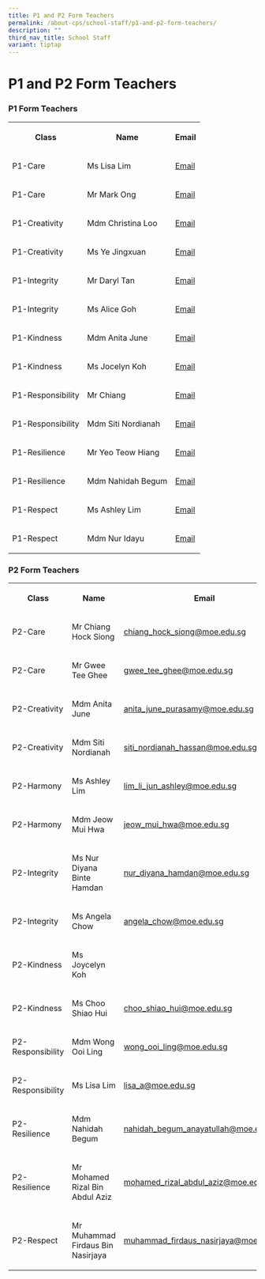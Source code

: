 ```yaml
---
title: P1 and P2 Form Teachers
permalink: /about-cps/school-staff/p1-and-p2-form-teachers/
description: ""
third_nav_title: School Staff
variant: tiptap
---
```

<h1><strong>P1 and P2 Form Teachers</strong></h1><h3>P1 Form Teachers</h3><table><tbody><tr><th rowspan="1" colspan="1"><p>Class</p></th><th rowspan="1" colspan="1"><p>Name</p></th><th rowspan="1" colspan="1"><p>Email</p></th></tr><tr><td rowspan="1" colspan="1"><p>P1-Care</p></td><td rowspan="1" colspan="1"><p>Ms Lisa Lim</p></td><td rowspan="1" colspan="1"><p><a href="mailto:lisa_a@moe.edu.sg" rel="noopener noreferrer nofollow" target="_blank">Email</a></p></td></tr><tr><td rowspan="1" colspan="1"><p>P1-Care</p></td><td rowspan="1" colspan="1"><p>Mr Mark Ong</p></td><td rowspan="1" colspan="1"><p><a href="mailto:ong_yi-wei_mark@schools.gov.sg" rel="noopener noreferrer nofollow" target="_blank">Email</a></p></td></tr><tr><td rowspan="1" colspan="1"><p>P1-Creativity</p></td><td rowspan="1" colspan="1"><p>Mdm Christina Loo</p></td><td rowspan="1" colspan="1"><p><a href="mailto:loo_mui_hui@moe.edu.sg" rel="noopener noreferrer nofollow" target="_blank">Email</a></p></td></tr><tr><td rowspan="1" colspan="1"><p>P1-Creativity</p></td><td rowspan="1" colspan="1"><p>Ms Ye Jingxuan</p></td><td rowspan="1" colspan="1"><p><a href="mailto:ye_jingxuan@moe.edu.sg" rel="noopener noreferrer nofollow" target="_blank">Email</a></p></td></tr><tr><td rowspan="1" colspan="1"><p>P1-Integrity</p></td><td rowspan="1" colspan="1"><p>Mr Daryl Tan</p></td><td rowspan="1" colspan="1"><p><a href="mailto:tan_jin_kern_daryl@moe.edu.sg" rel="noopener noreferrer nofollow" target="_blank">Email</a></p></td></tr><tr><td rowspan="1" colspan="1"><p>P1-Integrity</p></td><td rowspan="1" colspan="1"><p>Ms Alice Goh</p></td><td rowspan="1" colspan="1"><p><a href="mailto:goh_alice@moe.edu.sg" rel="noopener noreferrer nofollow" target="_blank">Email</a></p></td></tr><tr><td rowspan="1" colspan="1"><p>P1-Kindness</p></td><td rowspan="1" colspan="1"><p>Mdm Anita June</p></td><td rowspan="1" colspan="1"><p><a href="mailto:anita_june_purasamy@moe.edu.sg" rel="noopener noreferrer nofollow" target="_blank">Email</a></p></td></tr><tr><td rowspan="1" colspan="1"><p>P1-Kindness</p></td><td rowspan="1" colspan="1"><p>Ms Jocelyn Koh</p></td><td rowspan="1" colspan="1"><p><a href="mailto:koh_mei_xin_jocelyn@moe.edu.sg" rel="noopener noreferrer nofollow" target="_blank">Email</a></p></td></tr><tr><td rowspan="1" colspan="1"><p>P1-Responsibility</p></td><td rowspan="1" colspan="1"><p>Mr Chiang</p></td><td rowspan="1" colspan="1"><p><a href="mailto:chiang_hock_siong@moe.edu.sg" rel="noopener noreferrer nofollow" target="_blank">Email</a></p></td></tr><tr><td rowspan="1" colspan="1"><p>P1-Responsibility</p></td><td rowspan="1" colspan="1"><p>Mdm Siti Nordianah</p></td><td rowspan="1" colspan="1"><p><a href="mailto:siti_nordianah_hassan@moe.edu.sg" rel="noopener noreferrer nofollow" target="_blank">Email</a></p></td></tr><tr><td rowspan="1" colspan="1"><p>P1-Resilience</p></td><td rowspan="1" colspan="1"><p>Mr Yeo Teow Hiang</p></td><td rowspan="1" colspan="1"><p><a href="mailto:yeo_teow_hiang@moe.edu.sg" rel="noopener noreferrer nofollow" target="_blank">Email</a></p></td></tr><tr><td rowspan="1" colspan="1"><p>P1-Resilience</p></td><td rowspan="1" colspan="1"><p>Mdm Nahidah Begum</p></td><td rowspan="1" colspan="1"><p><a href="mailto:nahidah_begum_anayatullah@moe.edu.sg" rel="noopener noreferrer nofollow" target="_blank">Email</a></p></td></tr><tr><td rowspan="1" colspan="1"><p>P1-Respect</p></td><td rowspan="1" colspan="1"><p>Ms Ashley Lim</p></td><td rowspan="1" colspan="1"><p><a href="mailto:lim_li_jun_ashley@moe.edu.sg" rel="noopener noreferrer nofollow" target="_blank">Email</a></p></td></tr><tr><td rowspan="1" colspan="1"><p>P1-Respect</p></td><td rowspan="1" colspan="1"><p>Mdm Nur Idayu</p></td><td rowspan="1" colspan="1"><p><a href="mailto:nur_idayu_mohd_jamaludin@moe.edu.sg" rel="noopener noreferrer nofollow" target="_blank">Email</a></p></td></tr></tbody></table><h3>P2 Form Teachers</h3><table><tbody><tr><th rowspan="1" colspan="1"><p>Class</p></th><th rowspan="1" colspan="1"><p>Name</p></th><th rowspan="1" colspan="1"><p>Email</p></th></tr><tr><td rowspan="1" colspan="1"><p>P2-Care</p></td><td rowspan="1" colspan="1"><p>Mr Chiang Hock Siong</p></td><td rowspan="1" colspan="1"><p><a href="mailto:chiang_hock_siong@moe.edu.sg" rel="noopener noreferrer nofollow" target="_blank">chiang_hock_siong@moe.edu.sg</a></p></td></tr><tr><td rowspan="1" colspan="1"><p>P2-Care</p></td><td rowspan="1" colspan="1"><p>Mr Gwee Tee Ghee</p></td><td rowspan="1" colspan="1"><p><a href="mailto:gwee_tee_ghee@moe.edu.sg" rel="noopener noreferrer nofollow" target="_blank">gwee_tee_ghee@moe.edu.sg</a></p></td></tr><tr><td rowspan="1" colspan="1"><p>P2-Creativity</p></td><td rowspan="1" colspan="1"><p>Mdm Anita June</p></td><td rowspan="1" colspan="1"><p><a href="mailto:anita_june_purasamy@moe.edu.sg" rel="noopener noreferrer nofollow" target="_blank">anita_june_purasamy@moe.edu.sg</a></p></td></tr><tr><td rowspan="1" colspan="1"><p>P2-Creativity</p></td><td rowspan="1" colspan="1"><p>Mdm Siti Nordianah</p></td><td rowspan="1" colspan="1"><p><a href="mailto:siti_nordianah_hassan@moe.edu.sg" rel="noopener noreferrer nofollow" target="_blank">siti_nordianah_hassan@moe.edu.sg</a></p></td></tr><tr><td rowspan="1" colspan="1"><p>P2-Harmony</p></td><td rowspan="1" colspan="1"><p>Ms Ashley Lim</p></td><td rowspan="1" colspan="1"><p><a href="mailto:lim_li_jun_ashley@moe.edu.sg" rel="noopener noreferrer nofollow" target="_blank">lim_li_jun_ashley@moe.edu.sg</a></p></td></tr><tr><td rowspan="1" colspan="1"><p>P2-Harmony</p></td><td rowspan="1" colspan="1"><p>Mdm Jeow Mui Hwa</p></td><td rowspan="1" colspan="1"><p><a href="mailto:jeow_mui_hwa@moe.edu.sg" rel="noopener noreferrer nofollow" target="_blank">jeow_mui_hwa@moe.edu.sg</a></p></td></tr><tr><td rowspan="1" colspan="1"><p>P2-Integrity</p></td><td rowspan="1" colspan="1"><p>Ms Nur Diyana Binte Hamdan</p></td><td rowspan="1" colspan="1"><p><a href="mailto:nur_diyana_hamdan@moe.edu.sg" rel="noopener noreferrer nofollow" target="_blank">nur_diyana_hamdan@moe.edu.sg</a></p></td></tr><tr><td rowspan="1" colspan="1"><p>P2-Integrity</p></td><td rowspan="1" colspan="1"><p>Ms Angela Chow</p></td><td rowspan="1" colspan="1"><p><a href="mailto:angela_chow@moe.edu.sg" rel="noopener noreferrer nofollow" target="_blank">angela_chow@moe.edu.sg</a></p></td></tr><tr><td rowspan="1" colspan="1"><p>P2-Kindness</p></td><td rowspan="1" colspan="1"><p>Ms Joycelyn Koh</p></td><td rowspan="1" colspan="1"><p></p></td></tr><tr><td rowspan="1" colspan="1"><p>P2-Kindness</p></td><td rowspan="1" colspan="1"><p>Ms Choo Shiao Hui</p></td><td rowspan="1" colspan="1"><p><a href="mailto:choo_shiao_hui@moe.edu.sg" rel="noopener noreferrer nofollow" target="_blank">choo_shiao_hui@moe.edu.sg</a></p></td></tr><tr><td rowspan="1" colspan="1"><p>P2-Responsibility</p></td><td rowspan="1" colspan="1"><p>Mdm Wong Ooi Ling</p></td><td rowspan="1" colspan="1"><p><a href="mailto:wong_ooi_ling@moe.edu.sg" rel="noopener noreferrer nofollow" target="_blank">wong_ooi_ling@moe.edu.sg</a></p></td></tr><tr><td rowspan="1" colspan="1"><p>P2-Responsibility</p></td><td rowspan="1" colspan="1"><p>Ms Lisa Lim</p></td><td rowspan="1" colspan="1"><p><a href="mailto:lisa_a@moe.edu.sg" rel="noopener noreferrer nofollow" target="_blank">lisa_a@moe.edu.sg</a></p></td></tr><tr><td rowspan="1" colspan="1"><p>P2-Resilience</p></td><td rowspan="1" colspan="1"><p>Mdm Nahidah Begum</p></td><td rowspan="1" colspan="1"><p><a href="mailto:nahidah_begum_anayatullah@moe.edu.sg" rel="noopener noreferrer nofollow" target="_blank">nahidah_begum_anayatullah@moe.edu.sg</a></p></td></tr><tr><td rowspan="1" colspan="1"><p>P2-Resilience</p></td><td rowspan="1" colspan="1"><p>Mr Mohamed Rizal Bin Abdul Aziz</p></td><td rowspan="1" colspan="1"><p><a href="mailto:mohamed_rizal_abdul_aziz@moe.edu.sg" rel="noopener noreferrer nofollow" target="_blank">mohamed_rizal_abdul_aziz@moe.edu.sg</a></p></td></tr><tr><td rowspan="1" colspan="1"><p>P2-Respect</p></td><td rowspan="1" colspan="1"><p>Mr Muhammad Firdaus Bin Nasirjaya</p></td><td rowspan="1" colspan="1"><p><a href="mailto:muhammad_firdaus_nasirjaya@moe.edu.sg" rel="noopener noreferrer nofollow" target="_blank">muhammad_firdaus_nasirjaya@moe.edu.sg</a></p></td></tr></tbody></table><p></p>